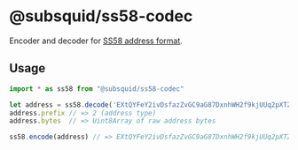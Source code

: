 # @subsquid/ss58-codec

Encoder and decoder for [SS58 address format](https://docs.substrate.io/v3/advanced/ss58/).

## Usage

```typescript
import * as ss58 from "@subsquid/ss58-codec"

let address = ss58.decode('EXtQYFeY2ivDsfazZvGC9aG87DxnhWH2f9kjUUq2pXTZKF5') 
address.prefix // => 2 (address type)
address.bytes  // => Uint8Array of raw address bytes

ss58.encode(address) // => EXtQYFeY2ivDsfazZvGC9aG87DxnhWH2f9kjUUq2pXTZKF5
```
